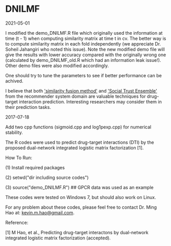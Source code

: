 # DNILMF

2021-05-01

I modified the demo_DNILMF.R file which originally used the information at time (t - 1) when computing similarity matrix at time t in cv. The better way is to compute similarity matrix in each fold independently (we appreciate Dr. Soheil Jahangiri who noted this issue). Note the new modified demo file will give the results with lower accuracy compared with the originally wrong one (calculated by demo_DNILMF_old.R which had an information leak issue!). Other demo files were also modified accordingly.

One should try to tune the parameters to see if better performance can be achived.

I believe that both ['similarity fusion method'](https://www.nature.com/articles/nmeth.2810) and ['Social Trust Ensemble'](https://dl.acm.org/doi/10.1145/1571941.1571978) from the recommender system domain are valuable techniques for drug-target interaction prediction. Interesting researchers may consider them in their prediction tasks.


2017-07-18

Add two cpp functions (sigmoid.cpp and log1pexp.cpp) for numerical stability.



The R codes were used to predict drug-target interactions (DTI) by the proposed dual-network integrated logistic matrix factorization [1].

How To Run:

(1) Install required packages

(2) setwd("dir including source codes")

(3) source("demo_DNILMF.R") ## GPCR data was used as an example

These codes were tested on Windows 7, but should also work on Linux.

For any problem about these codes, please feel free to contact Dr. Ming Hao at: kevin.m.hao@gmail.com.

Reference:

[1] M Hao, et al., Predicting drug-target interactons by dual-network integrated logistic matrix factorization (accepted).
